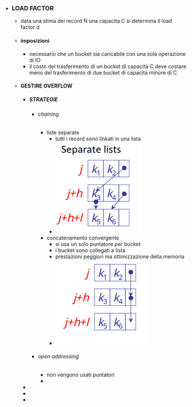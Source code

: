 - ### LOAD FACTOR
	- data una stima dei record N una capacita C si determina il load factor d
	- #### imposizioni
		- necessario che un bucket sia caricabile con una sola operazione di IO
		- il costo del trasferimento di un bucket di capacità C deve costare meno del trasferimento di due bucket di capacita minore di C
	- #### GESTIRE OVERFLOW
		- ##### STRATEGIE
			- ###### chaining
				- liste separate
					- tutti i record sono linkati in una lista
					- ![image.png](../assets/image_1678966949021_0.png)
				- concatenamento convergente
					- si usa un solo puntatore per bucket
					- i bucket sono collegati a lista
					- prestazioni peggiori ma ottimizzazione della memoria
					- ![image.png](../assets/image_1678966966648_0.png)
			- ###### open addressing
				- non vengono usati puntatori
				-
		-
		-
		-